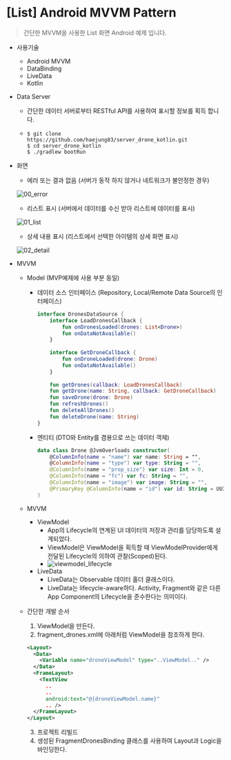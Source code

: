 # [List] Android MVVM Pattern
> 간단한 MVVM을 사용한 List 화면 Android 예제 입니다. 



* 사용기술

  * Android MVVM
  * DataBinding
  * LiveData
  * Kotlin

  

* Data Server

  * 간단한 데이터 서버로부터 RESTful API를 사용하여 표시할 정보를 획득 합니다.

  * ```shell
    $ git clone https://github.com/haejung83/server_drone_kotlin.git
    $ cd server_drone_kotlin
    $ ./gradlew bootRun
    ```

  

* 화면

  * 에러 또는 결과 없음 (서버가 동작 하지 않거나 네트워크가 불안정한 경우)

  ![00_error](https://user-images.githubusercontent.com/6600546/56936212-16b45f80-6b31-11e9-91e3-3f4d4fe7004a.png)

  * 리스트 표시 (서버에서 데이터를 수신 받아 리스트에 데이터를 표시)

  ![01_list](https://user-images.githubusercontent.com/6600546/56936215-1b791380-6b31-11e9-9e6e-47df9cfa2f49.png)

  * 상세 내용 표시 (리스트에서 선택한 아이템의 상세 화면 표시)

  ![02_detail](https://user-images.githubusercontent.com/6600546/56936217-1fa53100-6b31-11e9-9f82-1dc14618e33b.png)



* MVVM

  * Model (MVP예제에 사용 부분 동일)

    * 데이터 소스 인터페이스 (Repository, Local/Remote Data Source의 인터페이스)

      ```kotlin
      interface DronesDataSource {
          interface LoadDronesCallback {
              fun onDronesLoaded(drones: List<Drone>)
              fun onDataNotAvailable()
          }
          
          interface GetDroneCallback {
              fun onDroneLoaded(drone: Drone)
              fun onDataNotAvailable()
          }
          
          fun getDrones(callback: LoadDronesCallback)
          fun getDrone(name: String, callback: GetDroneCallback)
          fun saveDrone(drone: Drone)
          fun refreshDrones()
          fun deleteAllDrones()
          fun deleteDrone(name: String)
      }
      ```

    * 엔티티 (DTO와 Entity를 겸용으로 쓰는 데이터 객체)

      ```kotlin
      data class Drone @JvmOverloads constructor(
          @ColumnInfo(name = "name") var name: String = "",
          @ColumnInfo(name = "type") var type: String = "",
          @ColumnInfo(name = "prop_size") var size: Int = 0,
          @ColumnInfo(name = "fc") var fc: String = "",
          @ColumnInfo(name = "image") var image: String = "",
          @PrimaryKey @ColumnInfo(name = "id") var id: String = UUID.randomUUID().toString()
      )
      ```

      

  * MVVM

    * ViewModel
      * App의 Lifecycle의 연계된 UI 데이터의 저장과 관리를 담당하도록 설계되었다.
      * ViewModel은 ViewModel을 획득할 때 ViewModelProvider에게 전달된 Lifecycle의 의하여 관찰(Scoped)된다.
      * ![viewmodel_lifecycle](https://developer.android.com/images/topic/libraries/architecture/viewmodel-lifecycle.png)
    * LiveData
      * LiveData는 Observable 데이터 홀더 클래스이다.
      * LiveData는 lifecycle-aware하다. Activity, Fragment와 같은 다른 App Component의 Lifecycle을 준수한다는 의미이다.
 
      
  * 간단한 개발 순서
  
    1. ViewModel을 만든다.
    2. fragment_drones.xml에 아래처럼 ViewModel을 참조하게 한다.
    
    ```xml
    <Layout>
      <Data>
        <Variable name="droneViewModel" type="..ViewModel.." />
      </Data>
      <FrameLayout>
        <TextView
          ..
          ..
          android:text="@{droneViewModel.name}"
          .. />
      </FrameLayout>
    </Layout>
    ```
    
    3. 프로젝트 리빌드
    4. 생성된 FragmentDronesBinding 클래스를 사용하여 Layout과 Logic을 바인딩한다.
    
    
